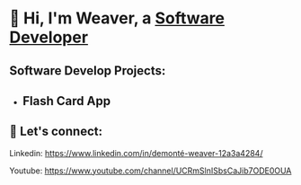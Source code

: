 # 👋 Hi, I'm Weaver, a [Software Developer](https://www.linkedin.com/in/demonté-weaver-12a3a4284/)
## Software Develop Projects:
- Flash Card App
  - 
## 🤝 Let's connect: 

Linkedin: [
](https://www.linkedin.com/in/demonté-weaver-12a3a4284/)https://www.linkedin.com/in/demonté-weaver-12a3a4284/

Youtube: https://www.youtube.com/channel/UCRmSlnISbsCaJib7ODE0OUA

